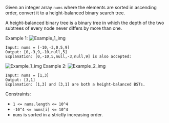 Given an integer array `nums` where the elements are sorted in ascending order, convert it to a height-balanced binary search tree.

A height-balanced binary tree is a binary tree in which the depth of the two subtrees of every node never differs by more than one.

Example 1:
![Example_1_img](https://assets.leetcode.com/uploads/2021/02/18/btree1.jpg)
```
Input: nums = [-10,-3,0,5,9]
Output: [0,-3,9,-10,null,5]
Explanation: [0,-10,5,null,-3,null,9] is also accepted:
```
![Example_1_img](https://assets.leetcode.com/uploads/2021/02/18/btree2.jpg)
Example 2:
![Example_2_img](https://assets.leetcode.com/uploads/2021/02/18/btree.jpg)
```
Input: nums = [1,3]
Output: [3,1]
Explanation: [1,3] and [3,1] are both a height-balanced BSTs.
``` 

Constraints:
- `1 <= nums.length <= 10^4`
- `-10^4 <= nums[i] <= 10^4`
- `nums` is sorted in a strictly increasing order.
